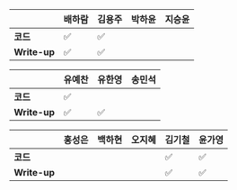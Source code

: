 |              | 배하람 | 김용주 | 박하윤 | 지승윤 |
| ------------ | ------ | ------ | ------ | ------|
| **코드**     |:white_check_mark:| :white_check_mark: |        |        |
| **Write-up** |:white_check_mark:| :white_check_mark: |        |        |

| 				| 유예찬 | 유한영 | 송민석 |
| ------------  | ------ | ------ | ------ |
| **코드** 	   |:white_check_mark:| 		 |		 |
| **Write-up** |:white_check_mark:|:white_check_mark:|		  |

|              | 홍성은 | 백하현 | 오지혜 | 김기철 | 윤가영 |
| ------------ | ------ | ------ | ------ | ------ | ------------ |
| **코드**     |||  |   :white_check_mark:     |   :white_check_mark:       |
| **Write-up** |||  |   :white_check_mark:    |      :white_check_mark:    |

